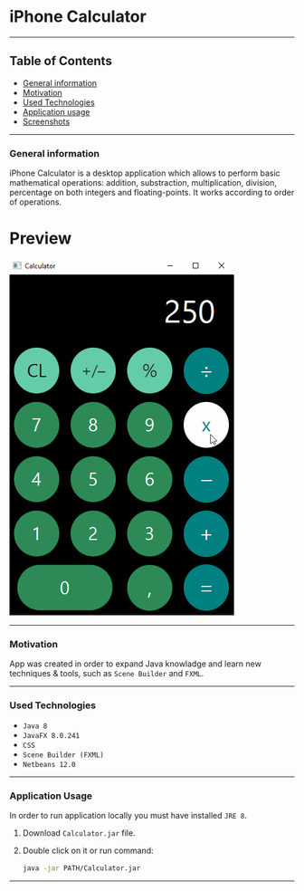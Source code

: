 # iPhone Calculator
---

## Table of Contents
* [General information](#general-information)
* [Motivation](#motivation)
* [Used Technologies](#used-technologies)
* [Application usage](#application-usage)
* [Screenshots](#screenshots)

---

### General information

iPhone Calculator is a desktop application which allows to perform basic mathematical operations: addition, substraction, multiplication, division, percentage on both integers and floating-points. It works according to order of operations. 

# Preview

<img src="https://github.com/KKofta/iPhone-Calculator/blob/main/Preview/Preview.gif">

---

### Motivation
App was created in order to expand Java knowladge and learn new techniques & tools, such as `Scene Builder` and `FXML`. 

---

### Used Technologies
* `Java 8`
* `JavaFX 8.0.241`
* `CSS`
* `Scene Builder (FXML)`
* `Netbeans 12.0`

---

### Application Usage
In order to run application locally you must have installed `JRE 8`. 

1. Download `Calculator.jar` file. 

2. Double click on it or run command: 
    ```bash
    java -jar PATH/Calculator.jar
    ```

---

